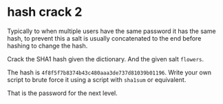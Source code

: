 # hash crack 2

Typically to when multiple users have the same password it has the same hash, to prevent this a salt is usually concatenated to the end before hashing to change the hash.

Crack the SHA1 hash given the dictionary. And the given salt `flowers`. 

The hash is `4f8f5f7b8374b43c480aaa3de737d81039b01196`. 
Write your own script to brute force it using a script with `sha1sum` or equivalent.


That is the password for the next level.
